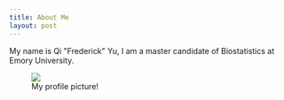 ```yaml
---
title: About Me
layout: post
---
```


My name is Qi "Frederick" Yu, I am a master candidate of Biostatistics at Emory University.


<figure>
  <img class="resize-fifty" src="{{site.url}}/media/profile_pic.png"/>
  <figcaption>My profile picture!</figcaption>
</figure>